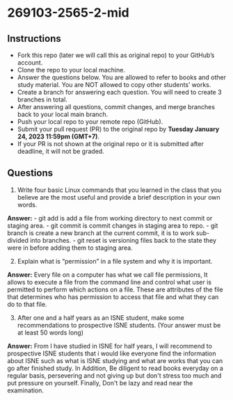 # 269103-2565-2-mid

## Instructions

- Fork this repo (later we will call this as original repo) to your GitHub’s account. 
- Clone the repo to your local machine.
- Answer the questions below. You are allowed to refer to books and other study material. You are NOT allowed to copy other students’ works. 
- Create a branch for answering each question. You will need to create 3 branches in total.
- After answering all questions, commit changes, and merge branches back to your local main branch.
- Push your local repo to your remote repo (GitHub).
- Submit your pull request (PR) to the original repo by **Tuesday January 24, 2023 11:59pm (GMT+7)**.
- If your PR is not shown at the original repo or it is submitted after deadline, it will not be graded.

## Questions

1. Write four basic Linux commands that you learned in the class that you believe are the most useful and provide a brief description in your own words. 

**Answer:** - git add is add a file from working directory to next commit or staging area.
            - git commit is commit changes in staging area to repo.
            - git branch is create a new branch at the current commit, it is to work sub-divided into branches.
            - git reset is versioning files back to the state they were in before adding them to staging area.

2. Explain what is “permission” in a file system and why it is important.

**Answer:** Every file on a computer has what we call file permissions, It allows to execute a file from the command line 
            and control what user is permitted to perform which actions on a file. These are attributes of the file that determines who has permission to access that file and what they can do to that file.

3. After one and a half years as an ISNE student, make some recommendations to prospective ISNE students. (Your answer must be at least 50 words long)

**Answer:** From I have studied in ISNE for half years, I will recommend to prospective ISNE students that i would like everyone find the information about ISNE such as what is ISNE studying and what are works that you can go after finished study. In Addition, Be diligent to read books everyday on a regular basis, persevering and not giving up but don't stress too much and put pressure on yourself. Finally, Don't be lazy and read near the examination.
